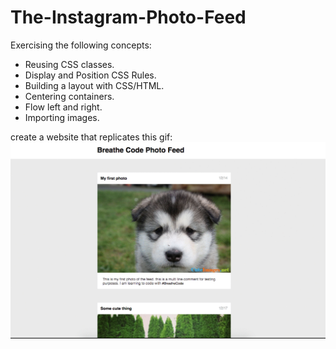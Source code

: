 # The-Instagram-Photo-Feed

Exercising the following concepts:

<ul>
<li>Reusing CSS classes.</li>
<li>Display and Position CSS Rules.</li>
<li>Building a layout with CSS/HTML.</li>
<li>Centering containers.</li>
<li>Flow left and right.</li>
<li>Importing images.</li>
</ul>

create a website that replicates this gif:
<img src= "https://github.com/breatheco-de/exercise-instagram-feed/blob/master/inst-3.png?raw=true">

